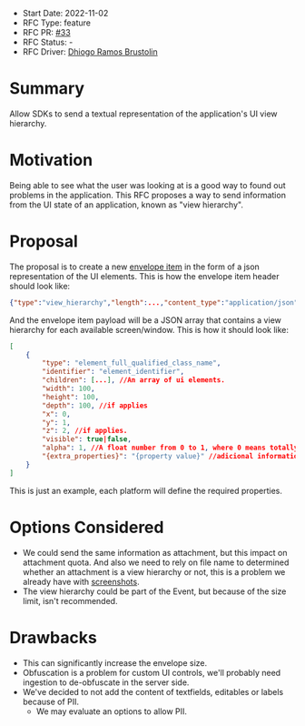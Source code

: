 * Start Date: 2022-11-02
* RFC Type: feature
* RFC PR: [#33](https://github.com/getsentry/rfcs/pull/33)
* RFC Status: -
* RFC Driver: [Dhiogo Ramos Brustolin](https://github.com/brustolin)

# Summary

Allow SDKs to send a textual representation of the application's UI view hierarchy. 

# Motivation

Being able to see what the user was looking at is a good way to found out problems in the application. 
This RFC proposes a way to send information from the UI state of an application, known as "view hierarchy".

# Proposal 

The proposal is to create a new [envelope item](https://develop.sentry.dev/sdk/envelopes/) in the form of a json representation of the UI elements. 
This is how the envelope item header should look like:

```json
{"type":"view_hierarchy","length":...,"content_type":"application/json"}\n
```

And the envelope item payload will be a JSON array that contains a view hierarchy for each available screen/window. 
This is how it should look like: 

```json
[
    {
        "type": "element_full_qualified_class_name", 
        "identifier": "element_identifier",
        "children": [...], //An array of ui elements.
        "width": 100, 
        "height": 100,
        "depth": 100, //if applies
        "x": 0,
        "y": 1,
        "z": 2, //if applies.
        "visible": true|false,
        "alpha": 1, //A float number from 0 to 1, where 0 means totally transparent, and 1 totally opaque.
        "{extra_properties}": "{property value}" //adicional information by platform
    }
]
```

This is just an example, each platform will define the required properties.

# Options Considered

- We could send the same information as attachment, but this impact on attachment quota. And also we need to rely on file name to determined whether an attachment is a view hierarchy or not, this is a problem we already have with [screenshots](https://develop.sentry.dev/sdk/features/#screenshots).
- The view hierarchy could be part of the Event, but because of the size limit, isn't recommended. 

# Drawbacks

- This can significantly increase the envelope size. 
- Obfuscation is a problem for custom UI controls, we'll probably need ingestion to de-obfuscate in the server side.
- We've decided to not add the content of textfields, editables or labels because of PII.
    - We may evaluate an options to allow PII.